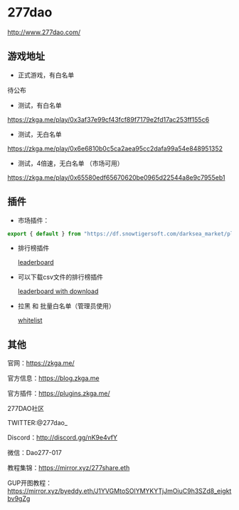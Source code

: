 # 277dao

http://www.277dao.com/

## 游戏地址

* 正式游戏，有白名单

待公布

* 测试，有白名单

https://zkga.me/play/0x3af37e99cf43fcf89f7179e2fd17ac253ff155c6

* 测试，无白名单

https://zkga.me/play/0x6e6810b0c5ca2aea95cc2dafa99a54e848951352

* 测试，4倍速，无白名单 （市场可用）

https://zkga.me/play/0x65580edf65670620be0965d22544a8e9c7955eb1


## 插件


* 市场插件：

```js
export { default } from "https://df.snowtigersoft.com/darksea_market/plugin.js";
```


* 排行榜插件
  
  [leaderboard](./plugins/leaderboard.js)

* 可以下载csv文件的排行榜插件

  [leaderboard with download](./plugins/leaderboard_with_download.js)

* 拉黑 和 批量白名单（管理员使用）

  [whitelist](./plugins/whitelist.js)


## 其他


官网：https://zkga.me/

官方信息：https://blog.zkga.me

官方插件：https://plugins.zkga.me/


277DAO社区

TWITTER:@277dao_

Discord：http://discord.gg/nK9e4vfY

微信：Dao277-017

教程集锦：https://mirror.xyz/277share.eth

GUP开图教程：https://mirror.xyz/byeddy.eth/J1YVGMtoSOlYMYKYTjJmOiuC9h3SZd8_eigktbv9gZg




